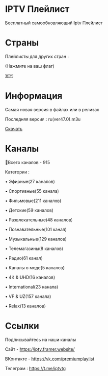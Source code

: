 # IPTV Плейлист
Бесплатный самообновляющий Iptv Плейлист

# Страны
Плейлисты для других стран :

(Нажмите на ваш флаг)

[🇧🇾](https://github.com/iptvru/iptvby)
# Информация
Самая новая версия в файлах или в релизах

Последняя версия : ru(ver47.0).m3u

[Скачать](https://github.com/iptvru/iptv/releases/download/%D0%92%D0%B5%D1%80%D1%81%D0%B8%D1%8F-48/ru.ver48.0.m3u)

# Каналы
📑Всего каналов - 915

Категории :

• Эфирные(27 каналов)

• Спортивные(55 канала)

• Фильмовые(211 каналов)

• Детские(59 каналов)

• Развлекательные(48 каналов)

• Познавательные(101 канал)

• Музыкальные(129 каналов)

• Телемагазины(8 каналов)

• Радио(61 канал)

• Каналы о моде(5 каналов)

• 4К & UHD(16 каналов)

• International(23 канала)

• VF & UZ(157 канала)

• Relax(13 каналов)


# Ссылки
Подписывайтесь на наши каналы

Сайт - https://iptv.framer.website/

ВКонтакте - https://vk.com/premiumplaylist

Телеграм : https://t.me/iptvtg
